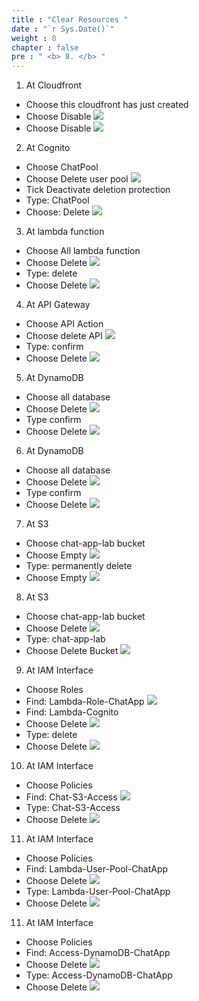 ```yaml
---
title : "Clear Resources "
date : "`r Sys.Date()`"
weight : 8
chapter : false
pre : " <b> 8. </b> "
---
```

1. At Cloudfront
- Choose this cloudfront has just created
- Choose Disable
![](../WorkShop2/08.clear/r1(1).png?featherlight=false&width=50pc)
- Choose Disable
![](../WorkShop2/08.clear/r1(2).png?featherlight=false&width=50pc)
2. At Cognito
- Choose ChatPool
- Choose Delete user pool
![](../WorkShop2/08.clear/r1(3).png?featherlight=false&width=50pc)
- Tick Deactivate deletion protection
- Type: ChatPool
- Choose: Delete
![](../WorkShop2/08.clear/r1(4).png?featherlight=false&width=50pc)
3. At lambda function
- Choose All lambda function
- Choose Delete
![](../WorkShop2/08.clear/r1(5).png?featherlight=false&width=50pc)
- Type: delete
- Choose Delete
![](../WorkShop2/08.clear/r1(6).png?featherlight=false&width=50pc)
4. At API Gateway
- Choose API Action
- Choose delete API
![](../WorkShop2/08.clear/r1(7).png?featherlight=false&width=50pc)
- Type: confirm
- Choose Delete
![](../WorkShop2/08.clear/r1(8).png?featherlight=false&width=50pc)
5. At DynamoDB
- Choose all database
- Choose Delete
![](../WorkShop2/08.clear/r1(9).png?featherlight=false&width=50pc)
- Type confirm
- Choose Delete
![](../WorkShop2/08.clear/r1(10).png?featherlight=false&width=50pc)
6. At DynamoDB
- Choose all database
- Choose Delete
![](../WorkShop2/08.clear/r1(11).png?featherlight=false&width=50pc)
- Type confirm
- Choose Delete
![](../WorkShop2/08.clear/r1(12).png?featherlight=false&width=50pc)
7. At S3
- Choose chat-app-lab bucket
- Choose Empty
![](../WorkShop2/08.clear/r1(13).png?featherlight=false&width=50pc)
- Type: permanently delete
- Choose Empty
![](../WorkShop2/08.clear/r1(14).png?featherlight=false&width=50pc)
8. At S3
- Choose chat-app-lab bucket
- Choose Delete
![](../WorkShop2/08.clear/r1(15).png?featherlight=false&width=50pc)
- Type: chat-app-lab
- Choose Delete Bucket
![](../WorkShop2/08.clear/r1(16).png?featherlight=false&width=50pc)
9. At IAM Interface
- Choose Roles
- Find: Lambda-Role-ChatApp
![](../WorkShop2/08.clear/r1(17).png?featherlight=false&width=50pc)
- Find: Lambda-Cognito
- Choose Delete
![](../WorkShop2/08.clear/r1(18).png?featherlight=false&width=50pc)
- Type: delete
- Choose Delete
![](../WorkShop2/08.clear/r1(19).png?featherlight=false&width=50pc)
10. At IAM Interface
- Choose Policies
- Find: Chat-S3-Access
![](../WorkShop2/08.clear/r1(22).png?featherlight=false&width=50pc)
- Type: Chat-S3-Access
- Choose Delete
![](../WorkShop2/08.clear/r1(23).png?featherlight=false&width=50pc)
11. At IAM Interface
- Choose Policies
- Find: Lambda-User-Pool-ChatApp
- Choose Delete
![](../WorkShop2/08.clear/r1(24).png?featherlight=false&width=50pc)
- Type: Lambda-User-Pool-ChatApp
- Choose Delete
![](../WorkShop2/08.clear/r1(25).png?featherlight=false&width=50pc)
11. At IAM Interface
- Choose Policies
- Find: Access-DynamoDB-ChatApp
- Choose Delete
![](../WorkShop2/08.clear/r1(26).png?featherlight=false&width=50pc)
- Type: Access-DynamoDB-ChatApp
- Choose Delete
![](../WorkShop2/08.clear/r1(27).png?featherlight=false&width=50pc)
